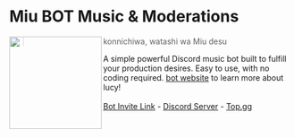 # Miu BOT Music & Moderations

<img src="https://i.imgur.com/qHRVn0Tt.png" width=165 align="left"/>

> konnichiwa, watashi wa Miu desu <br>

A simple powerful Discord music bot built to fulfill your production desires. Easy to use, with no coding required. [bot website](https://miu.is-a.fun/) to learn more about lucy! <br><br>
[Bot Invite Link](https://discordapp.com/api/oauth2/authorize?client_id=1089486211376222228&scope=bot&redirect_uri=https%3A%2F%2Fmiu.is-a.fun%2F%3Finvited%3Dyes) - [Discord Server](https://discord.gg/WFfjrQxnfH) - [Top.gg](https://top.gg/user/361407102650109952)
<br>